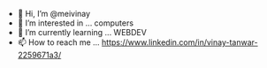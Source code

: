 - 👋 Hi, I’m @meivinay
- 👀 I’m interested in ... computers
- 🌱 I’m currently learning ... WEBDEV
- 📫 How to reach me ... https://www.linkedin.com/in/vinay-tanwar-2259671a3/

<!---
meivinay/meivinay is a ✨ special ✨ repository because its `README.md` (this file) appears on your GitHub profile.
You can click the Preview link to take a look at your changes.
--->
